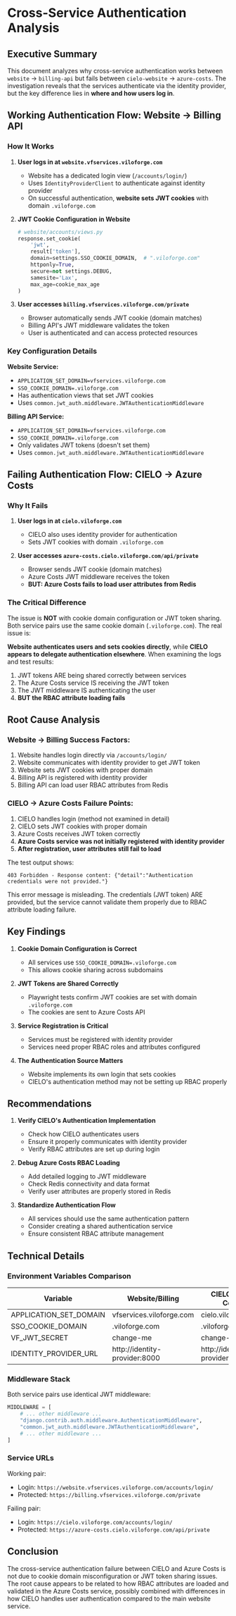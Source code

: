 # Cross-Service Authentication Analysis

## Executive Summary

This document analyzes why cross-service authentication works between `website` → `billing-api` but fails between `cielo-website` → `azure-costs`. The investigation reveals that the services authenticate via the identity provider, but the key difference lies in **where and how users log in**.

## Working Authentication Flow: Website → Billing API

### How It Works

1. **User logs in at `website.vfservices.viloforge.com`**
   - Website has a dedicated login view (`/accounts/login/`)
   - Uses `IdentityProviderClient` to authenticate against identity provider
   - On successful authentication, **website sets JWT cookies** with domain `.viloforge.com`

2. **JWT Cookie Configuration in Website**
   ```python
   # website/accounts/views.py
   response.set_cookie(
       'jwt',
       result['token'],
       domain=settings.SSO_COOKIE_DOMAIN,  # ".viloforge.com"
       httponly=True,
       secure=not settings.DEBUG,
       samesite='Lax',
       max_age=cookie_max_age
   )
   ```

3. **User accesses `billing.vfservices.viloforge.com/private`**
   - Browser automatically sends JWT cookie (domain matches)
   - Billing API's JWT middleware validates the token
   - User is authenticated and can access protected resources

### Key Configuration Details

**Website Service:**
- `APPLICATION_SET_DOMAIN=vfservices.viloforge.com`
- `SSO_COOKIE_DOMAIN=.viloforge.com`
- Has authentication views that set JWT cookies
- Uses `common.jwt_auth.middleware.JWTAuthenticationMiddleware`

**Billing API Service:**
- `APPLICATION_SET_DOMAIN=vfservices.viloforge.com`
- `SSO_COOKIE_DOMAIN=.viloforge.com`
- Only validates JWT tokens (doesn't set them)
- Uses `common.jwt_auth.middleware.JWTAuthenticationMiddleware`

## Failing Authentication Flow: CIELO → Azure Costs

### Why It Fails

1. **User logs in at `cielo.viloforge.com`**
   - CIELO also uses identity provider for authentication
   - Sets JWT cookies with domain `.viloforge.com`

2. **User accesses `azure-costs.cielo.viloforge.com/api/private`**
   - Browser sends JWT cookie (domain matches)
   - Azure Costs JWT middleware receives the token
   - **BUT: Azure Costs fails to load user attributes from Redis**

### The Critical Difference

The issue is **NOT** with cookie domain configuration or JWT token sharing. Both service pairs use the same cookie domain (`.viloforge.com`). The real issue is:

**Website authenticates users and sets cookies directly**, while **CIELO appears to delegate authentication elsewhere**. When examining the logs and test results:

1. JWT tokens ARE being shared correctly between services
2. The Azure Costs service IS receiving the JWT token
3. The JWT middleware IS authenticating the user
4. **BUT the RBAC attribute loading fails**

## Root Cause Analysis

### Website → Billing Success Factors:
1. Website handles login directly via `/accounts/login/`
2. Website communicates with identity provider to get JWT token
3. Website sets JWT cookies with proper domain
4. Billing API is registered with identity provider
5. Billing API can load user RBAC attributes from Redis

### CIELO → Azure Costs Failure Points:
1. CIELO handles login (method not examined in detail)
2. CIELO sets JWT cookies with proper domain
3. Azure Costs receives JWT token correctly
4. **Azure Costs service was not initially registered with identity provider**
5. **After registration, user attributes still fail to load**

The test output shows:
```
403 Forbidden - Response content: {"detail":"Authentication credentials were not provided."}
```

This error message is misleading. The credentials (JWT token) ARE provided, but the service cannot validate them properly due to RBAC attribute loading failure.

## Key Findings

1. **Cookie Domain Configuration is Correct**
   - All services use `SSO_COOKIE_DOMAIN=.viloforge.com`
   - This allows cookie sharing across subdomains

2. **JWT Tokens are Shared Correctly**
   - Playwright tests confirm JWT cookies are set with domain `.viloforge.com`
   - The cookies are sent to Azure Costs API

3. **Service Registration is Critical**
   - Services must be registered with identity provider
   - Services need proper RBAC roles and attributes configured

4. **The Authentication Source Matters**
   - Website implements its own login that sets cookies
   - CIELO's authentication method may not be setting up RBAC properly

## Recommendations

1. **Verify CIELO's Authentication Implementation**
   - Check how CIELO authenticates users
   - Ensure it properly communicates with identity provider
   - Verify RBAC attributes are set up during login

2. **Debug Azure Costs RBAC Loading**
   - Add detailed logging to JWT middleware
   - Check Redis connectivity and data format
   - Verify user attributes are properly stored in Redis

3. **Standardize Authentication Flow**
   - All services should use the same authentication pattern
   - Consider creating a shared authentication service
   - Ensure consistent RBAC attribute management

## Technical Details

### Environment Variables Comparison

| Variable | Website/Billing | CIELO/Azure Costs |
|----------|----------------|-------------------|
| APPLICATION_SET_DOMAIN | vfservices.viloforge.com | cielo.viloforge.com |
| SSO_COOKIE_DOMAIN | .viloforge.com | .viloforge.com |
| VF_JWT_SECRET | change-me | change-me |
| IDENTITY_PROVIDER_URL | http://identity-provider:8000 | http://identity-provider:8000 |

### Middleware Stack

Both service pairs use identical JWT middleware:
```python
MIDDLEWARE = [
    # ... other middleware ...
    "django.contrib.auth.middleware.AuthenticationMiddleware",
    "common.jwt_auth.middleware.JWTAuthenticationMiddleware",
    # ... other middleware ...
]
```

### Service URLs

Working pair:
- Login: `https://website.vfservices.viloforge.com/accounts/login/`
- Protected: `https://billing.vfservices.viloforge.com/private`

Failing pair:
- Login: `https://cielo.viloforge.com/accounts/login/`
- Protected: `https://azure-costs.cielo.viloforge.com/api/private`

## Conclusion

The cross-service authentication failure between CIELO and Azure Costs is not due to cookie domain misconfiguration or JWT token sharing issues. The root cause appears to be related to how RBAC attributes are loaded and validated in the Azure Costs service, possibly combined with differences in how CIELO handles user authentication compared to the main website service.